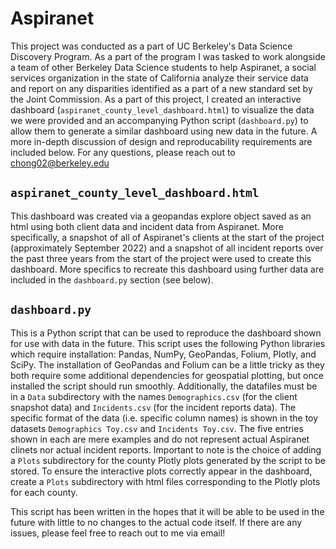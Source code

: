 # Aspiranet
This project was conducted as a part of UC Berkeley's Data Science Discovery Program. As a part of the program I was tasked to work alongside a team of other Berkeley Data Science students to help Aspiranet, a social services organization in the state of California analyze their service data and report on any disparities identified as a part of a new standard set by the Joint Commission. As a part of this project, I created an interactive dashboard (`aspiranet_county_level_dashboard.html`) to visualize the data we were provided and an accompanying Python script (`dashboard.py`) to allow them to generate a similar dashboard using new data in the future. A more in-depth discussion of design and reproducability requirements are included below. For any questions, please reach out to chong02@berkeley.edu

## `aspiranet_county_level_dashboard.html`
This dashboard was created via a geopandas explore object saved as an html using both client data and incident data from Aspiranet. More specifically, a snapshot of all of Aspiranet's clients at the start of the project (approximately September 2022) and a snapshot of all incident reports over the past three years from the start of the project were used to create this dashboard. More specifics to recreate this dashboard using further data are included in the `dashboard.py` section (see below).

## `dashboard.py`
This is a Python script that can be used to reproduce the dashboard shown for use with data in the future. This script uses the following Python libraries which require installation: Pandas, NumPy, GeoPandas, Folium, Plotly, and SciPy. The installation of GeoPandas and Folium can be a little tricky as they both require some additional dependencies for geospatial plotting, but once installed the script should run smoothly. Additionally, the datafiles must be in a `Data` subdirectory with the names `Demographics.csv` (for the client snapshot data) and `Incidents.csv` (for the incident reports data). The specific format of the data (i.e. specific column names) is shown in the toy datasets `Demographics Toy.csv` and `Incidents Toy.csv`. The five entries shown in each are mere examples and do not represent actual Aspiranet clinets nor actual incident reports. Important to note is the choice of adding a `Plots` subdirectory for the county Plotly plots generated by the script to be stored. To ensure the interactive plots correctly appear in the dashboard, create a `Plots` subdirectory with html files corresponding to the Plotly plots for each county.

This script has been written in the hopes that it will be able to be used in the future with little to no changes to the actual code itself. If there are any issues, please feel free to reach out to me via email!